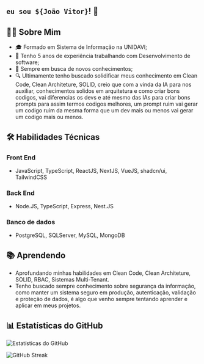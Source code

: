 ## `eu sou ${João Vitor}`! 👋

## 🧑‍💻 Sobre Mim

- 🎓 Formado em Sistema de Informação na UNIDAVI;
- 💼 Tenho 5 anos de experiência trabalhando com Desenvolvimento de software;
- 🌱 Sempre em busca de novos conhecimentos;
- 🔍 Ultimamente tenho buscado solidificar meus conhecimento em Clean Code, Clean Architeture, SOLID, creio que com a vinda da IA para nos auxiliar, conhecimentos solidos em arquitetura e como criar bons codigos, vai diferencias os devs e até mesmo das IAs para criar bons prompts para assim termos codigos melhores, um prompt ruim vai gerar um codigo ruim da mesma forma que um dev mais ou menos vai gerar um codigo mais ou menos.


## 🛠️ Habilidades Técnicas

### Front End
- JavaScript, TypeScript, ReactJS, NextJS, VueJS, shadcn/ui, TailwindCSS

### Back End
- Node.JS, TypeScript, Express, Nest.JS

### Banco de dados
- PostgreSQL, SQLServer, MySQL, MongoDB

## 📚 Aprendendo

- Aprofundando minhas habilidades em Clean Code, Clean Architeture, SOLID, RBAC, Sistemas Multi-Tenant.
- Tenho buscado sempre conhecimento sobre segurança da informação, como manter um sistema seguro em produção, autenticação, validação e proteção de dados, é algo que venho sempre tentando aprender e aplicar em meus projetos.

## 📊 Estatísticas do GitHub

![Estatísticas do GitHub](https://github-readme-stats.vercel.app/api?username=JoaoVitorGirardii&show_icons=true&theme=github_dark&locale=pt-br)

![GitHub Streak](https://github-readme-streak-stats.herokuapp.com/?user=JoaoVitorGirardii&theme=github-dark&locale=pt-br)


